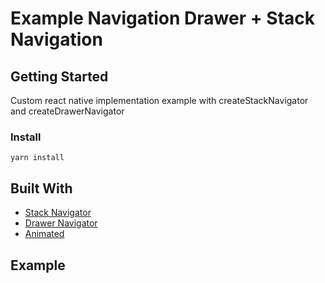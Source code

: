 # Example Navigation Drawer + Stack Navigation

## Getting Started

Custom react native implementation example with createStackNavigator and createDrawerNavigator

### Install
```
yarn install
```
## Built With

* [Stack Navigator](https://reactnavigation.org/docs/stack-navigator/)
* [Drawer Navigator](https://reactnavigation.org/docs/drawer-navigator/)
* [Animated](https://reactnative.dev/docs/animated)

## Example


